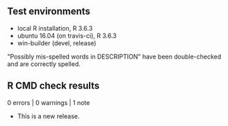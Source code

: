 ## Test environments

* local R installation, R 3.6.3
* ubuntu 16.04 (on travis-ci), R 3.6.3
* win-builder (devel, release)

"Possibly mis-spelled words in DESCRIPTION" have been double-checked and are correctly spelled.

## R CMD check results

0 errors | 0 warnings | 1 note

* This is a new release.
